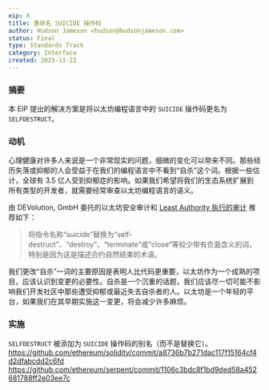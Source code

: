 ```yaml
---
eip: 6
title: 重命名 SUICIDE 操作码
author: Hudson Jameson <hudson@hudsonjameson.com>
status: Final
type: Standards Track
category: Interface
created: 2015-11-22
---
```


### 摘要
本 EIP 提出的解决方案是将以太坊编程语言中的 `SUICIDE` 操作码更名为 `SELFDESTRUCT`。

### 动机
心理健康对许多人来说是一个非常现实的问题，细微的变化可以带来不同。那些经历失落或抑郁的人会受益于在我们的编程语言中不看到“自杀”这个词。根据一些估计，全球有 3.5 亿人受到抑郁症的影响。如果我们希望将我们的生态系统扩展到所有类型的开发者，就需要经常审查以太坊编程语言的语义。

由 DEVolution, GmbH 委托的以太坊安全审计和 [Least Authority 执行的审计](https://github.com/LeastAuthority/ethereum-analyses/blob/master/README.md) 推荐如下：
> 将指令名称“suicide”替换为“self-destruct”、“destroy”、“terminate”或“close”等较少带有负面含义的词，特别是因为这是描述合约自然结束的术语。

我们更改“自杀”一词的主要原因是表明人比代码更重要，以太坊作为一个成熟的项目，应该认识到变更的必要性。自杀是一个沉重的话题，我们应该尽一切可能不影响我们开发社区中那些遭受抑郁或最近失去自杀者的人。以太坊是一个年轻的平台，如果我们在其早期实施这一变更，将会减少许多麻烦。

### 实施
`SELFDESTRUCT` 被添加为 `SUICIDE` 操作码的别名（而不是替换它）。
https://github.com/ethereum/solidity/commit/a8736b7b271dac117f15164cf4d2dfabcdd2c6fd
https://github.com/ethereum/serpent/commit/1106c3bdc8f1bd9ded58a452681788ff2e03ee7c